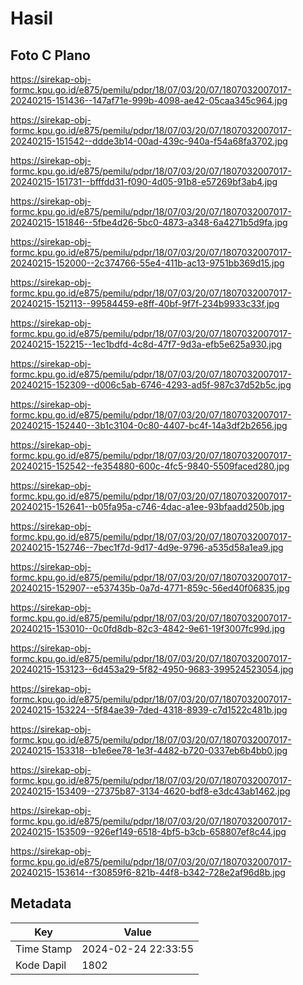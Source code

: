 # Hasil

## Foto C Plano

https://sirekap-obj-formc.kpu.go.id/e875/pemilu/pdpr/18/07/03/20/07/1807032007017-20240215-151436--147af71e-999b-4098-ae42-05caa345c964.jpg

https://sirekap-obj-formc.kpu.go.id/e875/pemilu/pdpr/18/07/03/20/07/1807032007017-20240215-151542--ddde3b14-00ad-439c-940a-f54a68fa3702.jpg

https://sirekap-obj-formc.kpu.go.id/e875/pemilu/pdpr/18/07/03/20/07/1807032007017-20240215-151731--bfffdd31-f090-4d05-91b8-e57269bf3ab4.jpg

https://sirekap-obj-formc.kpu.go.id/e875/pemilu/pdpr/18/07/03/20/07/1807032007017-20240215-151846--5fbe4d26-5bc0-4873-a348-6a4271b5d9fa.jpg

https://sirekap-obj-formc.kpu.go.id/e875/pemilu/pdpr/18/07/03/20/07/1807032007017-20240215-152000--2c374766-55e4-411b-ac13-9751bb369d15.jpg

https://sirekap-obj-formc.kpu.go.id/e875/pemilu/pdpr/18/07/03/20/07/1807032007017-20240215-152113--99584459-e8ff-40bf-9f7f-234b9933c33f.jpg

https://sirekap-obj-formc.kpu.go.id/e875/pemilu/pdpr/18/07/03/20/07/1807032007017-20240215-152215--1ec1bdfd-4c8d-47f7-9d3a-efb5e625a930.jpg

https://sirekap-obj-formc.kpu.go.id/e875/pemilu/pdpr/18/07/03/20/07/1807032007017-20240215-152309--d006c5ab-6746-4293-ad5f-987c37d52b5c.jpg

https://sirekap-obj-formc.kpu.go.id/e875/pemilu/pdpr/18/07/03/20/07/1807032007017-20240215-152440--3b1c3104-0c80-4407-bc4f-14a3df2b2656.jpg

https://sirekap-obj-formc.kpu.go.id/e875/pemilu/pdpr/18/07/03/20/07/1807032007017-20240215-152542--fe354880-600c-4fc5-9840-5509faced280.jpg

https://sirekap-obj-formc.kpu.go.id/e875/pemilu/pdpr/18/07/03/20/07/1807032007017-20240215-152641--b05fa95a-c746-4dac-a1ee-93bfaadd250b.jpg

https://sirekap-obj-formc.kpu.go.id/e875/pemilu/pdpr/18/07/03/20/07/1807032007017-20240215-152746--7bec1f7d-9d17-4d9e-9796-a535d58a1ea9.jpg

https://sirekap-obj-formc.kpu.go.id/e875/pemilu/pdpr/18/07/03/20/07/1807032007017-20240215-152907--e537435b-0a7d-4771-859c-56ed40f06835.jpg

https://sirekap-obj-formc.kpu.go.id/e875/pemilu/pdpr/18/07/03/20/07/1807032007017-20240215-153010--0c0fd8db-82c3-4842-9e61-19f3007fc99d.jpg

https://sirekap-obj-formc.kpu.go.id/e875/pemilu/pdpr/18/07/03/20/07/1807032007017-20240215-153123--6d453a29-5f82-4950-9683-399524523054.jpg

https://sirekap-obj-formc.kpu.go.id/e875/pemilu/pdpr/18/07/03/20/07/1807032007017-20240215-153224--5f84ae39-7ded-4318-8939-c7d1522c481b.jpg

https://sirekap-obj-formc.kpu.go.id/e875/pemilu/pdpr/18/07/03/20/07/1807032007017-20240215-153318--b1e6ee78-1e3f-4482-b720-0337eb6b4bb0.jpg

https://sirekap-obj-formc.kpu.go.id/e875/pemilu/pdpr/18/07/03/20/07/1807032007017-20240215-153409--27375b87-3134-4620-bdf8-e3dc43ab1462.jpg

https://sirekap-obj-formc.kpu.go.id/e875/pemilu/pdpr/18/07/03/20/07/1807032007017-20240215-153509--926ef149-6518-4bf5-b3cb-658807ef8c44.jpg

https://sirekap-obj-formc.kpu.go.id/e875/pemilu/pdpr/18/07/03/20/07/1807032007017-20240215-153614--f30859f6-821b-44f8-b342-728e2af96d8b.jpg


## Metadata

| Key        | Value               |
| ---------- | ------------------- |
| Time Stamp | 2024-02-24 22:33:55 |
| Kode Dapil | 1802                |



